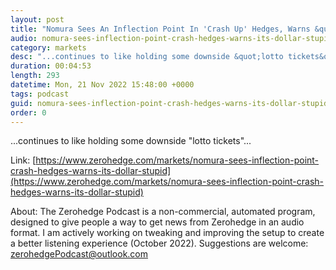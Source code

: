 ```yaml
---
layout: post
title: "Nomura Sees An Inflection Point In 'Crash Up' Hedges, Warns &quot;It's The Dollar&quot;, Stupid!"
audio: nomura-sees-inflection-point-crash-hedges-warns-its-dollar-stupid-0
category: markets
desc: "...continues to like holding some downside &quot;lotto tickets&quot;..."
duration: 00:04:53
length: 293
datetime: Mon, 21 Nov 2022 15:48:00 +0000
tags: podcast
guid: nomura-sees-inflection-point-crash-hedges-warns-its-dollar-stupid-0
order: 0
---
```

...continues to like holding some downside &quot;lotto tickets&quot;...

Link: [https://www.zerohedge.com/markets/nomura-sees-inflection-point-crash-hedges-warns-its-dollar-stupid](https://www.zerohedge.com/markets/nomura-sees-inflection-point-crash-hedges-warns-its-dollar-stupid)

About: The Zerohedge Podcast is a non-commercial, automated program, designed to give people a way to get news from Zerohedge in an audio format.  I am actively working on tweaking and improving the setup to create a better listening experience (October 2022).  Suggestions are welcome: [zerohedgePodcast@outlook.com](mailto:zerohedgePodcast@outlook.com)
